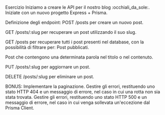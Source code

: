 Esercizio
Iniziamo a creare le API per il nostro blog :occhiali_da_sole:. Iniziate con un nuovo progetto Express + Prisma.

Definizione degli endpoint:
POST /posts per creare un nuovo post.

GET /posts/:slug per recuperare un post utilizzando il suo slug.

GET /posts per recuperare tutti i post presenti nel database, con la possibilità di filtrare per: Post pubblicati.

Post che contengono una determinata parola nel titolo o nel contenuto.

PUT /posts/:slug per aggiornare un post.

DELETE /posts/:slug per eliminare un post.

BONUS:
Implementare la paginazione.
Gestire gli errori, restituendo uno stato HTTP 404 e un messaggio di errore, nel caso in cui una rotta non sia stata trovata.
Gestire gli errori, restituendo uno stato HTTP 500 e un messaggio di errore, nel caso in cui venga sollevata un'eccezione dal Prisma Client.